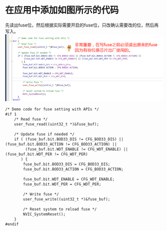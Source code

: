 # 在应用中添加如图所示的代码
先读出fuse位，然后根据实际需要开启的fuse位，只改确认需要改的位，然后再写入。
![image](https://github.com/yuchengstudio/cortex-M/blob/master/cortex-M4/SAME54/production_program/reference/fuse_004.png)
```
/* Demo code for fuse setting with APIs */
#if 1
	/* Read fuse */
	user_fuse_read((uint32_t *)&fuse_buf);

	/* Update fuse if needed */
	if ( (fuse_buf.bit.BOD33_DIS != CFG_BOD33_DIS) || (fuse_buf.bit.BOD33_ACTION != CFG_BOD33_ACTION) ||
		 (fuse_buf.bit.WDT_ENABLE != CFG_WDT_ENABLE) || (fuse_buf.bit.WDT_PER != CFG_WDT_PER)
	   ) {
		fuse_buf.bit.BOD33_DIS = CFG_BOD33_DIS;
		fuse_buf.bit.BOD33_ACTION = CFG_BOD33_ACTION;

		fuse_buf.bit.WDT_ENABLE = CFG_WDT_ENABLE;
		fuse_buf.bit.WDT_PER = CFG_WDT_PER;

		/* Write fuse */
		user_fuse_write((uint32_t *)&fuse_buf);

		/* Reset system to reload fuse */
		NVIC_SystemReset();
	}
#endif
```

